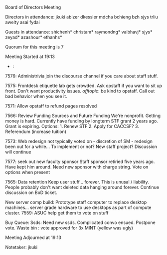 Board of Directors Meeting

Directors in attendance:
jkuki
abizer
dkessler
mdcha
bchieng
bzh
sjys
trliu
awelty
asai
fydai

Guests in attendance:
shichenh*
christam*
raymondng*
vaibhavj*
sjys*
zeyad*
azashour*
ethanhs*





Quorum for this meeting is 7

Meeting Started at 19:13

* <RT NUMBER>: <TOPIC>

7576: Administrivia
  join the discourse channel if you care about staff stuff. 

7575: Frontdesk etiquette
  lab gets crowded. Ask opstaff if you want to sit up front. Don't want productivity issues.
  *offtopic*: be kind to opstaff. Call out bad behavior when you see it. 

7571: Allow opstaff to refund pages
  resolved

7566: Review Funding Sources and Future Funding
  We're nonprofit. Getting money is hard. Currently have funding by longterm STF grant 2 years ago.
  Grant is expiring. 
  Options:
    1. Renew STF
    2. Apply for CACCSF? 
    3. Referendum (increase tuition)

7573: Web redesign
  not typically voted on - discretion of SM - redesign been out for a while... To implement or not? New staff project? Discussion will continue

7577: seek out new faculty sponsor
  Staff sponsor retiried five years ago. Have kept him around. Need new sponsor with charge string. Vote on options when present

7565: Data retention 
  Keep user stuff... forever. This is unusal / liability. People probably don't want deleted data hanging around forever. Continue discussion on BoD ticket. 

New server comp build:
  Prototype staff computer to replace desktop machines... server grade hardware to use desktops as part of compute cluster. 
7559: ASUC
  help get them to vote on stuff 
  
    

Buy Queue:
  Ssds: Need new ssds. Complicated convo ensued. Postpone vote.
  Waste bin : vote approved for 3x MINT (yellow was ugly)

Meeting Adjourned at 19:13

Notetaker: jkuki

